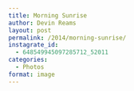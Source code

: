 ```yaml
---
title: Morning Sunrise
author: Devin Reams
layout: post
permalink: /2014/morning-sunrise/
instagrate_id:
  - 648549945097285712_52011
categories:
  - Photos
format: image
---
```

<!-- This post is created by Instagrate to WordPress, a WordPress Plugin by polevaultweb.com - http://www.polevaultweb.com/plugins/instagrate-to-wordpress/ -->